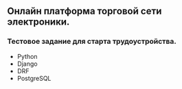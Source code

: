## Онлайн платформа торговой сети электроники.

### Тестовое задание для старта трудоустройства.

 - Python
 - Django 
 - DRF
 - PostgreSQL 


